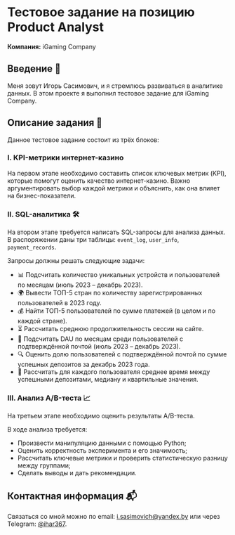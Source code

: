 
# Тестовое задание на позицию Product Analyst

**Компания:**  iGaming Company

## Введение 👋
Меня зовут Игорь Сасимович, и я стремлюсь развиваться в аналитике данных. В этом проекте я выполнил тестовое задание для iGaming Company.

## Описание задания 📑
Данное тестовое задание состоит из трёх блоков: 

### I. KPI-метрики интернет-казино
На первом этапе необходимо составить список ключевых метрик (KPI), которые помогут оценить качество интернет-казино. Важно аргументировать выбор каждой метрики и объяснить, как она влияет на бизнес-показатели.

### II. SQL-аналитика 🛠️
На втором этапе требуется написать SQL-запросы для анализа данных. В распоряжении даны три таблицы: `event_log`, `user_info`, `payment_records`. 

Запросы должны решать следующие задачи:
- 📊 Подсчитать количество уникальных устройств и пользователей по месяцам (июль 2023 – декабрь 2023).
- 🌍 Вывести ТОП-5 стран по количеству зарегистрированных пользователей в 2023 году.
- 💰 Найти ТОП-5 пользователей по сумме платежей (в целом и по каждой стране).
- ⏳ Рассчитать среднюю продолжительность сессии на сайте.
- 📧 Подсчитать DAU по месяцам среди пользователей с подтверждённой почтой (июль 2023 – декабрь 2023).
- 🔍 Оценить долю пользователей с подтверждённой почтой по сумме успешных депозитов за декабрь 2023 года.
- 📅 Рассчитать для каждого пользователя среднее время между успешными депозитами, медиану и квартильные значения.


### III. Анализ A/B-теста 📈
На третьем этапе необходимо оценить результаты A/B-теста. 

В ходе анализа требуется:
- Произвести манипуляцию данными с помощью Python;
- Оценить корректность эксперимента и его значимость;
- Рассчитать ключевые метрики и проверить статистическую разницу между группами;
- Сделать выводы и дать рекомендации.


## Контактная информация 📬
Связаться со мной можно по email: i.sasimovich@yandex.by или через Telegram: [@ihar367](http://t.me/ihar367).

